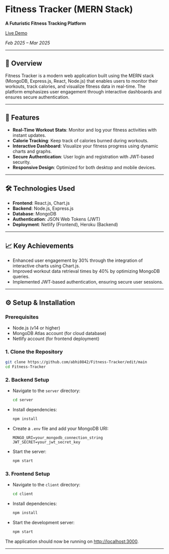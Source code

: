 # Fitness Tracker (MERN Stack)

**A Futuristic Fitness Tracking Platform**

[Live Demo](https://fitnesstrackerabhinav.netlify.app/)

*Feb 2025 – Mar 2025*

---

## 📝 Overview

Fitness Tracker is a modern web application built using the MERN stack (MongoDB, Express.js, React, Node.js) that enables users to monitor their workouts, track calories, and visualize fitness data in real-time. The platform emphasizes user engagement through interactive dashboards and ensures secure authentication.

---

## 🚀 Features

* **Real-Time Workout Stats**: Monitor and log your fitness activities with instant updates.
* **Calorie Tracking**: Keep track of calories burned during workouts.
* **Interactive Dashboard**: Visualize your fitness progress using dynamic charts and graphs.
* **Secure Authentication**: User login and registration with JWT-based security.
* **Responsive Design**: Optimized for both desktop and mobile devices.

---

## 🛠️ Technologies Used

* **Frontend**: React.js, Chart.js
* **Backend**: Node.js, Express.js
* **Database**: MongoDB
* **Authentication**: JSON Web Tokens (JWT)
* **Deployment**: Netlify (Frontend), Heroku (Backend)

---

## 📈 Key Achievements

* Enhanced user engagement by 30% through the integration of interactive charts using Chart.js.
* Improved workout data retrieval times by 40% by optimizing MongoDB queries.
* Implemented JWT-based authentication, ensuring secure user sessions.

---

## ⚙️ Setup & Installation

### Prerequisites

* Node.js (v14 or higher)
* MongoDB Atlas account (for cloud database)
* Netlify account (for frontend deployment)

### 1. Clone the Repository

```bash
git clone https://github.com/abhi0842/Fitness-Tracker/edit/main
cd Fitness-Tracker
```

### 2. Backend Setup

* Navigate to the `server` directory:

  ```bash
  cd server
  ```

* Install dependencies:

  ```bash
  npm install
  ```

* Create a `.env` file and add your MongoDB URI:

  ```env
  MONGO_URI=your_mongodb_connection_string
  JWT_SECRET=your_jwt_secret_key
  ```

* Start the server:

  ```bash
  npm start
  ```

### 3. Frontend Setup

* Navigate to the `client` directory:

  ```bash
  cd client
  ```

* Install dependencies:

  ```bash
  npm install
  ```

* Start the development server:

  ```bash
  npm start
  ```

The application should now be running on [http://localhost:3000](http://localhost:3000).

---
